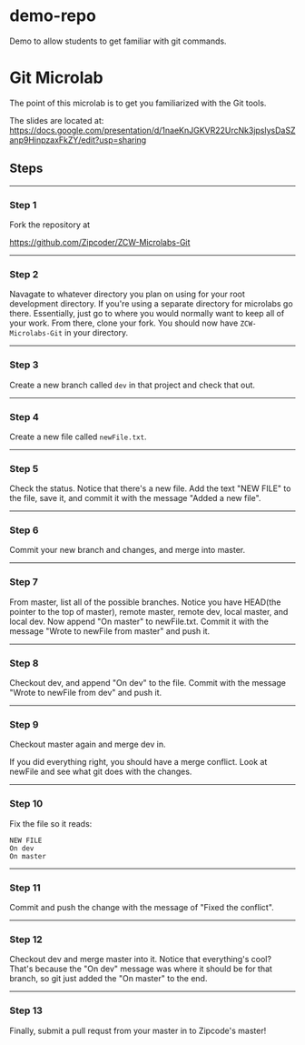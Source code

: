 # demo-repo
Demo to allow students to get familiar with git commands.

# Git Microlab
The point of this microlab is to get you familiarized with the Git tools.

The slides are located at:
https://docs.google.com/presentation/d/1naeKnJGKVR22UrcNk3jpslysDaSZanp9HinpzaxFkZY/edit?usp=sharing

## Steps
<hr/>

### Step 1
Fork the repository at

https://github.com/Zipcoder/ZCW-Microlabs-Git
<hr/>

### Step 2
Navagate to whatever directory you plan on using for your root development directory.  If you're using a separate directory for microlabs go there.  Essentially, just go to where you would normally want to keep all of your work.  From there, clone your fork.  You should now have `ZCW-Microlabs-Git` in your directory.
<hr/>

### Step 3
Create a new branch called `dev` in that project and check that out.
<hr/>

### Step 4
Create a new file called `newFile.txt`.
<hr/>

### Step 5
Check the status.  Notice that there's a new file.
Add the text "NEW FILE" to the file, save it, and commit it with the message "Added a new file".
<hr/>

### Step 6
Commit your new branch and changes, and merge into master.
<hr/>

### Step 7
From master, list all of the possible branches.  Notice you have HEAD(the pointer to the top of master), remote master, remote dev, local master, and local dev.  Now append "On master" to newFile.txt.  Commit it with the message "Wrote to newFile from master" and push it.
<hr/>

### Step 8
Checkout dev, and append "On dev" to the file.  Commit with the message "Wrote to newFile from dev" and push it.
<hr/>

### Step 9
Checkout master again and merge dev in.

If you did everything right, you should have a merge conflict.  Look at newFile and see what git does with the changes.
<hr/>

### Step 10
Fix the file so it reads:

```
NEW FILE
On dev
On master
```
<hr/>

### Step 11
Commit and push the change with the message of "Fixed the conflict".
<hr/>

### Step 12
Checkout dev and merge master into it.  Notice that everything's cool?  That's because the "On dev" message was where it should be for that branch, so git just added the "On master" to the end.
<hr/>

### Step 13
Finally, submit a pull requst from your master in to Zipcode's master!
